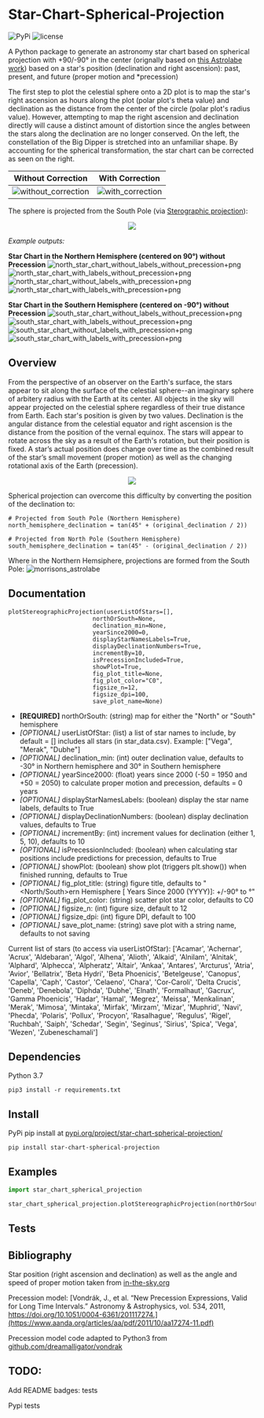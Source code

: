 # Star-Chart-Spherical-Projection

![PyPi](https://img.shields.io/pypi/v/star-chart-spherical-projection)
![license](https://img.shields.io/github/license/cyschneck/Star-Chart-Spherical-Projection)

A Python package to generate an astronomy star chart based on spherical projection with +90/-90° in the center (orignally based on [this Astrolabe work](https://github.com/cyschneck/History-Survival-Guide/tree/master/page_x_astrolabe)) based on a star's position (declination and right ascension): past, present, and future (proper motion and *precession)

The first step to plot the celestial sphere onto a 2D plot is to map the star's right ascension as hours along the plot (polar plot's theta value) and declination as the distance from the center of the circle (polar plot's radius value). However, attempting to map the right ascension and declination directly will cause a distinct amount of distortion since the angles between the stars along the declination are no longer conserved. On the left, the constellation of the Big Dipper is stretched into an unfamiliar shape. By accounting for the spherical transformation, the star chart can be corrected as seen on the right.

| Without Correction | With Correction |
| ------------- | ------------- |
| ![without_correction](https://user-images.githubusercontent.com/22159116/202333014-a53f1176-182f-43c7-ab92-266d15d8c563.jpg) | ![with_correction](https://user-images.githubusercontent.com/22159116/202333015-493619f4-a5b8-4614-8b32-54225d7fad02.png) |

The sphere is projected from the South Pole (via [Sterographic projection](https://gisgeography.com/azimuthal-projection-orthographic-stereographic-gnomonic/)):
 <p align="center">
  <img src="https://gisgeography.com/wp-content/uploads/2016/12/Stereographic-Projection-768x421.png" />
</p>

_Example outputs:_

__Star Chart in the Northern Hemisphere (centered on 90°) without Precession__
![north_star_chart_without_labels_without_precession+png](https://raw.githubusercontent.com/cyschneck/Star-Chart-Spherical-Projection/main/examples/north_without_labels_without_precession.png) 
![north_star_chart_with_labels_without_precession+png](https://raw.githubusercontent.com/cyschneck/Star-Chart-Spherical-Projection/main/examples/north_with_labels_without_precession.png) 
![north_star_chart_without_labels_with_precession+png](https://raw.githubusercontent.com/cyschneck/Star-Chart-Spherical-Projection/main/examples/north_without_labels_with_precession.png) 
![north_star_chart_with_labels_with_precession+png](https://raw.githubusercontent.com/cyschneck/Star-Chart-Spherical-Projection/main/examples/north_with_labels_with_precession.png) 

__Star Chart in the Southern Hemisphere (centered on -90°) without Precession__
![south_star_chart_without_labels_without_precession+png](https://raw.githubusercontent.com/cyschneck/Star-Chart-Spherical-Projection/main/examples/south_without_labels_without_precession.png) 
![south_star_chart_with_labels_without_precession+png](https://raw.githubusercontent.com/cyschneck/Star-Chart-Spherical-Projection/main/examples/south_with_labels_without_precession.png) 
![south_star_chart_without_labels_with_precession+png](https://raw.githubusercontent.com/cyschneck/Star-Chart-Spherical-Projection/main/examples/south_without_labels_with_precession.png) 
![south_star_chart_with_labels_with_precession+png](https://raw.githubusercontent.com/cyschneck/Star-Chart-Spherical-Projection/main/examples/south_with_labels_with_precession.png) 

## Overview

From the perspective of an observer on the Earth's surface, the stars appear to sit along the surface of the celestial sphere--an imaginary sphere of arbitery radius with the Earth at its center. All objects in the sky will appear projected on the celestial sphere regardless of their true distance from Earth. Each star's position is given by two values. Declination is the angular distance from the celestial equator and right ascension is the distance from the position of the vernal equinox. The stars will appear to rotate across the sky as a result of the Earth's rotation, but their position is fixed. A star’s actual position does change over time as the combined result of the star’s small movement (proper motion) as well as the changing rotational axis of the Earth (precession).
 
 <p align="center">
  <img src="https://upload.wikimedia.org/wikipedia/commons/1/12/Earth_within_celestial_sphere.gif" />
</p>

Spherical projection can overcome this difficulty by converting the position of the declination to:
```
# Projected from South Pole (Northern Hemisphere)
north_hemisphere_declination = tan(45° + (original_declination / 2))

# Projected from North Pole (Southern Hemisphere)
south_hemisphere_declination = tan(45° - (original_declination / 2))
```
Where in the Northern Hemsiphere, projections are formed from the South Pole: 
![morrisons_astrolabe](https://user-images.githubusercontent.com/22159116/202336728-dc290bfa-44f5-4947-9a08-93f70286436e.jpg)

## Documentation

```
plotStereographicProjection(userListOfStars=[], 
						northOrSouth=None, 
						declination_min=None,
						yearSince2000=0,
						displayStarNamesLabels=True,
						displayDeclinationNumbers=True,
						incrementBy=10,
						isPrecessionIncluded=True,
						showPlot=True,
						fig_plot_title=None,
						fig_plot_color="C0",
						figsize_n=12,
						figsize_dpi=100,
						save_plot_name=None)
```

- **[REQUIRED]** northOrSouth: (string) map for either the "North" or "South" hemisphere
- *[OPTIONAL]* userListOfStar: (list) a list of star names to include, by default = [] includes all stars (in star_data.csv). Example: ["Vega", "Merak", "Dubhe"]
- *[OPTIONAL]* declination_min: (int) outer declination value, defaults to -30° in Northern hemisphere and 30° in Southern hemisphere
- *[OPTIONAL]* yearSince2000: (float) years since 2000 (-50 = 1950 and +50 = 2050) to calculate proper motion and precession, defaults = 0 years
- *[OPTIONAL]* displayStarNamesLabels: (boolean) display the star name labels, defaults to True
- *[OPTIONAL]* displayDeclinationNumbers: (boolean) display declination values, defaults to True
- *[OPTIONAL]* incrementBy: (int) increment values for declination (either 1, 5, 10), defaults to 10
- *[OPTIONAL]* isPrecessionIncluded: (boolean) when calculating star positions include predictions for precession, defaults to True
- *[OPTIONAL]* showPlot: (boolean) show plot (triggers plt.show()) when finished running, defaults to True
- *[OPTIONAL]* fig_plot_title: (string) figure title, defaults to "<North/South>ern Hemisphere [<YEAR NUMBERS> Years Since 2000 (YYYY)]: +/-90° to <DECLINATION MIN>°"
- *[OPTIONAL]* fig_plot_color: (string) scatter plot star color, defaults to C0
- *[OPTIONAL]* figsize_n: (int) figure size, default to 12
- *[OPTIONAL]* figsize_dpi: (int) figure DPI, default to 100
- *[OPTIONAL]* save_plot_name: (string) save plot with a string name, defaults to not saving

Current list of stars (to access via userListOfStar): ['Acamar', 'Achernar', 'Acrux', 'Aldebaran', 'Algol', 
'Alhena', 'Alioth', 'Alkaid', 'Alnilam', 'Alnitak', 'Alphard', 'Alphecca', 'Alpheratz', 'Altair', 'Ankaa', 
'Antares', 'Arcturus', 'Atria', 'Avior', 'Bellatrix', 'Beta Hydri', 'Beta Phoenicis', 'Betelgeuse', 'Canopus', 
'Capella', 'Caph', 'Castor', 'Celaeno', 'Chara', 'Cor-Caroli', 'Delta Crucis', 'Deneb', 'Denebola', 'Diphda', 
'Dubhe', 'Elnath', 'Formalhaut', 'Gacrux', 'Gamma Phoenicis', 'Hadar', 'Hamal', 'Megrez', 'Meissa', 'Menkalinan', 
'Merak', 'Mimosa', 'Mintaka', 'Mirfak', 'Mirzam', 'Mizar', 'Muphrid', 'Navi', 'Phecda', 'Polaris', 'Pollux', 
'Procyon', 'Rasalhague', 'Regulus', 'Rigel', 'Ruchbah', 'Saiph', 'Schedar', 'Segin', 'Seginus', 'Sirius', 
'Spica', 'Vega', 'Wezen', 'Zubeneschamali']


## Dependencies

Python 3.7
```
pip3 install -r requirements.txt
```

## Install

PyPi pip install at [pypi.org/project/star-chart-spherical-projection/](https://pypi.org/project/star-chart-spherical-projection/)

```
pip install star-chart-spherical-projection
```

## Examples

```python
import star_chart_spherical_projection

star_chart_spherical_projection.plotStereographicProjection(northOrSouth="North")
```
## Tests

## Bibliography

Star position (right ascension and declination) as well as the angle and speed of proper motion taken from [in-the-sky.org](in-the-sky.org)

Precession model: [Vondrák, J., et al. “New Precession Expressions, Valid for Long Time Intervals.” Astronomy &amp; Astrophysics, vol. 534, 2011, https://doi.org/10.1051/0004-6361/201117274.](https://www.aanda.org/articles/aa/pdf/2011/10/aa17274-11.pdf)

Precession model code adapted to Python3 from [github.com/dreamalligator/vondrak](github.com/dreamalligator/vondrak)


## TODO:

Add README badges: tests

Pypi tests
